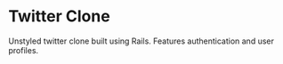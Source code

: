 # Twitter Clone
Unstyled twitter clone built using Rails. Features authentication and user profiles.
